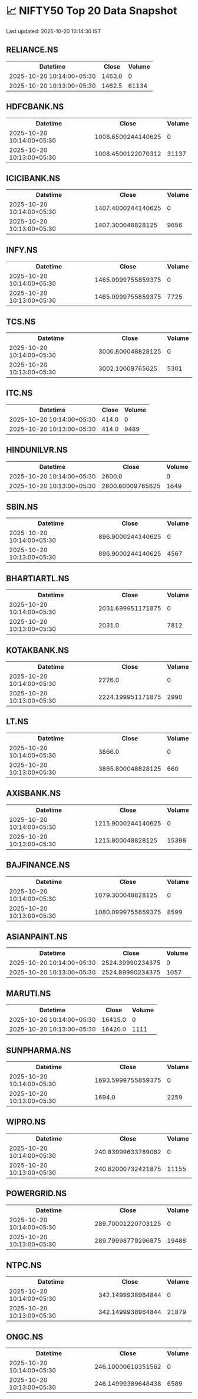 # 📈 NIFTY50 Top 20 Data Snapshot

Last updated: 2025-10-20 10:14:30 IST

## RELIANCE.NS

<table>
  <tr><th>Datetime</th><th>Close</th><th>Volume</th></tr>
  <tr><td>2025-10-20 10:14:00+05:30</td><td>1463.0</td><td>0</td></tr>
  <tr><td>2025-10-20 10:13:00+05:30</td><td>1462.5</td><td>61134</td></tr>
</table>

## HDFCBANK.NS

<table>
  <tr><th>Datetime</th><th>Close</th><th>Volume</th></tr>
  <tr><td>2025-10-20 10:14:00+05:30</td><td>1008.6500244140625</td><td>0</td></tr>
  <tr><td>2025-10-20 10:13:00+05:30</td><td>1008.4500122070312</td><td>31137</td></tr>
</table>

## ICICIBANK.NS

<table>
  <tr><th>Datetime</th><th>Close</th><th>Volume</th></tr>
  <tr><td>2025-10-20 10:14:00+05:30</td><td>1407.4000244140625</td><td>0</td></tr>
  <tr><td>2025-10-20 10:13:00+05:30</td><td>1407.300048828125</td><td>9656</td></tr>
</table>

## INFY.NS

<table>
  <tr><th>Datetime</th><th>Close</th><th>Volume</th></tr>
  <tr><td>2025-10-20 10:14:00+05:30</td><td>1465.0999755859375</td><td>0</td></tr>
  <tr><td>2025-10-20 10:13:00+05:30</td><td>1465.0999755859375</td><td>7725</td></tr>
</table>

## TCS.NS

<table>
  <tr><th>Datetime</th><th>Close</th><th>Volume</th></tr>
  <tr><td>2025-10-20 10:14:00+05:30</td><td>3000.800048828125</td><td>0</td></tr>
  <tr><td>2025-10-20 10:13:00+05:30</td><td>3002.10009765625</td><td>5301</td></tr>
</table>

## ITC.NS

<table>
  <tr><th>Datetime</th><th>Close</th><th>Volume</th></tr>
  <tr><td>2025-10-20 10:14:00+05:30</td><td>414.0</td><td>0</td></tr>
  <tr><td>2025-10-20 10:13:00+05:30</td><td>414.0</td><td>9489</td></tr>
</table>

## HINDUNILVR.NS

<table>
  <tr><th>Datetime</th><th>Close</th><th>Volume</th></tr>
  <tr><td>2025-10-20 10:14:00+05:30</td><td>2600.0</td><td>0</td></tr>
  <tr><td>2025-10-20 10:13:00+05:30</td><td>2600.60009765625</td><td>1649</td></tr>
</table>

## SBIN.NS

<table>
  <tr><th>Datetime</th><th>Close</th><th>Volume</th></tr>
  <tr><td>2025-10-20 10:14:00+05:30</td><td>896.9000244140625</td><td>0</td></tr>
  <tr><td>2025-10-20 10:13:00+05:30</td><td>896.9000244140625</td><td>4567</td></tr>
</table>

## BHARTIARTL.NS

<table>
  <tr><th>Datetime</th><th>Close</th><th>Volume</th></tr>
  <tr><td>2025-10-20 10:14:00+05:30</td><td>2031.699951171875</td><td>0</td></tr>
  <tr><td>2025-10-20 10:13:00+05:30</td><td>2031.0</td><td>7812</td></tr>
</table>

## KOTAKBANK.NS

<table>
  <tr><th>Datetime</th><th>Close</th><th>Volume</th></tr>
  <tr><td>2025-10-20 10:14:00+05:30</td><td>2226.0</td><td>0</td></tr>
  <tr><td>2025-10-20 10:13:00+05:30</td><td>2224.199951171875</td><td>2990</td></tr>
</table>

## LT.NS

<table>
  <tr><th>Datetime</th><th>Close</th><th>Volume</th></tr>
  <tr><td>2025-10-20 10:14:00+05:30</td><td>3866.0</td><td>0</td></tr>
  <tr><td>2025-10-20 10:13:00+05:30</td><td>3865.800048828125</td><td>660</td></tr>
</table>

## AXISBANK.NS

<table>
  <tr><th>Datetime</th><th>Close</th><th>Volume</th></tr>
  <tr><td>2025-10-20 10:14:00+05:30</td><td>1215.9000244140625</td><td>0</td></tr>
  <tr><td>2025-10-20 10:13:00+05:30</td><td>1215.800048828125</td><td>15398</td></tr>
</table>

## BAJFINANCE.NS

<table>
  <tr><th>Datetime</th><th>Close</th><th>Volume</th></tr>
  <tr><td>2025-10-20 10:14:00+05:30</td><td>1079.300048828125</td><td>0</td></tr>
  <tr><td>2025-10-20 10:13:00+05:30</td><td>1080.0999755859375</td><td>8599</td></tr>
</table>

## ASIANPAINT.NS

<table>
  <tr><th>Datetime</th><th>Close</th><th>Volume</th></tr>
  <tr><td>2025-10-20 10:14:00+05:30</td><td>2524.39990234375</td><td>0</td></tr>
  <tr><td>2025-10-20 10:13:00+05:30</td><td>2524.89990234375</td><td>1057</td></tr>
</table>

## MARUTI.NS

<table>
  <tr><th>Datetime</th><th>Close</th><th>Volume</th></tr>
  <tr><td>2025-10-20 10:14:00+05:30</td><td>16415.0</td><td>0</td></tr>
  <tr><td>2025-10-20 10:13:00+05:30</td><td>16420.0</td><td>1111</td></tr>
</table>

## SUNPHARMA.NS

<table>
  <tr><th>Datetime</th><th>Close</th><th>Volume</th></tr>
  <tr><td>2025-10-20 10:14:00+05:30</td><td>1693.5999755859375</td><td>0</td></tr>
  <tr><td>2025-10-20 10:13:00+05:30</td><td>1694.0</td><td>2259</td></tr>
</table>

## WIPRO.NS

<table>
  <tr><th>Datetime</th><th>Close</th><th>Volume</th></tr>
  <tr><td>2025-10-20 10:14:00+05:30</td><td>240.83999633789062</td><td>0</td></tr>
  <tr><td>2025-10-20 10:13:00+05:30</td><td>240.82000732421875</td><td>11155</td></tr>
</table>

## POWERGRID.NS

<table>
  <tr><th>Datetime</th><th>Close</th><th>Volume</th></tr>
  <tr><td>2025-10-20 10:14:00+05:30</td><td>289.70001220703125</td><td>0</td></tr>
  <tr><td>2025-10-20 10:13:00+05:30</td><td>289.79998779296875</td><td>19488</td></tr>
</table>

## NTPC.NS

<table>
  <tr><th>Datetime</th><th>Close</th><th>Volume</th></tr>
  <tr><td>2025-10-20 10:14:00+05:30</td><td>342.1499938964844</td><td>0</td></tr>
  <tr><td>2025-10-20 10:13:00+05:30</td><td>342.1499938964844</td><td>21879</td></tr>
</table>

## ONGC.NS

<table>
  <tr><th>Datetime</th><th>Close</th><th>Volume</th></tr>
  <tr><td>2025-10-20 10:14:00+05:30</td><td>246.10000610351562</td><td>0</td></tr>
  <tr><td>2025-10-20 10:13:00+05:30</td><td>246.14999389648438</td><td>6589</td></tr>
</table>

